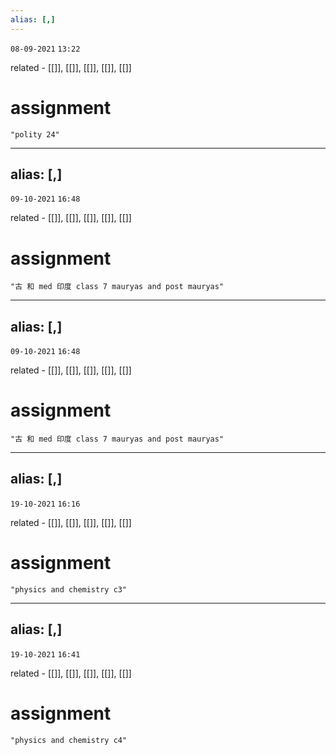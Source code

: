 ```yaml
---
alias: [,]
---
```

`08-09-2021`
`13:22`

related - [[]], [[]], [[]], [[]], [[]]

# assignment

```query
"polity 24"
```





---
alias: [,]
---
`09-10-2021`
`16:48`

related - [[]], [[]], [[]], [[]], [[]]

# assignment

```query
"古 和 med 印度 class 7 mauryas and post mauryas"
```



---
alias: [,]
---
`09-10-2021`
`16:48`

related - [[]], [[]], [[]], [[]], [[]]

# assignment

```query
"古 和 med 印度 class 7 mauryas and post mauryas"
```





---
alias: [,]
---
`19-10-2021`
`16:16`

related - [[]], [[]], [[]], [[]], [[]]

# assignment

```query
"physics and chemistry c3"
```

---
alias: [,]
---
`19-10-2021`
`16:41`

related - [[]], [[]], [[]], [[]], [[]]

# assignment

```query
"physics and chemistry c4"
```

